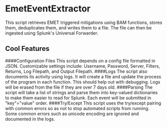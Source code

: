 # EmetEventExtractor
This script retrieves EMET triggered mitigations using BAM functions, stores them, deduplicates them, and writes them to a file. The file can then be ingested using Splunk's Universal Forwarder.

## Cool Features

####Configuration Files
This script depends on a config file formatted in JSON. Customizable settings include: Username, Password, Server, Filters, Returns, Log Filepath, and Output Filepath. 
####Logs
The script also documents its activity using logs. It will create a file and update the process of the program in each function. This should help out with debugging. Logs will be erased from the file if they are over 7 days old.
####Parsing
The script will take a list of strings and parse them into key-valued dictionaries to make them easier to read for Splunk. Each event will be submitted in "key"="value" order.
####Try/Except
This script uses the try/except pairing with common errors so as not to stop automated scripts from running. Some common errors such as unicode encoding are ignored and documented in the logs.
